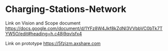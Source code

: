 # Charging-Stations-Network

Link on Vision and Scope document
https://docs.google.com/document/d/1YFz8W4Jkf8kZdNI3VVbbVC0bTk7TYW5O/edit#heading=h.c48j9qvlsfx4

Link on prototype
https://5fzjzm.axshare.com
